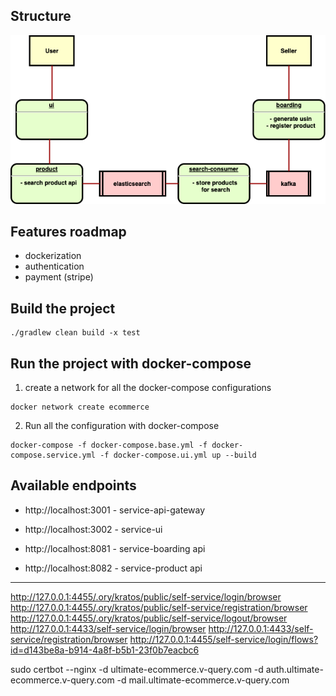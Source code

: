 ## Structure

![alt text](doc/ultimate-ecommerce.png)

## Features roadmap

- dockerization
- authentication
- payment (stripe)

## Build the project

```shell
./gradlew clean build -x test
```

## Run the project with docker-compose

1) create a network for all the docker-compose configurations
```shell
docker network create ecommerce
```

2) Run all the configuration with docker-compose
```shell
docker-compose -f docker-compose.base.yml -f docker-compose.service.yml -f docker-compose.ui.yml up --build
```

## Available endpoints

- http://localhost:3001 - service-api-gateway
- http://localhost:3002 - service-ui
  
- http://localhost:8081 - service-boarding api
- http://localhost:8082 - service-product api

---

http://127.0.0.1:4455/.ory/kratos/public/self-service/login/browser
http://127.0.0.1:4455/.ory/kratos/public/self-service/registration/browser
http://127.0.0.1:4455/.ory/kratos/public/self-service/logout/browser
http://127.0.0.1:4433/self-service/login/browser
http://127.0.0.1:4433/self-service/registration/browser
http://127.0.0.1:4455/self-service/login/flows?id=d143be8a-b914-4a8f-b5b1-23f0b7eacbc6

sudo certbot --nginx -d ultimate-ecommerce.v-query.com -d auth.ultimate-ecommerce.v-query.com -d mail.ultimate-ecommerce.v-query.com 
